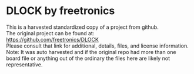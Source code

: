 
# DLOCK by freetronics  
This is a harvested standardized copy of a project from github.  
The original project can be found at:  
https://github.com/freetronics/DLOCK  
Please consult that link for additional, details, files, and license information.  
Note: It was auto harvested and if the original repo had more than one board file or anything out of the ordinary the files here are likely not representative.  
    